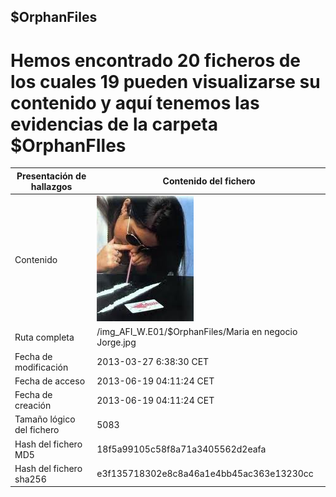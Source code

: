 ## $OrphanFiles

# Hemos encontrado 20 ficheros de los cuales 19 pueden visualizarse su contenido y aquí tenemos las evidencias de la carpeta $OrphanFIles
| Presentación de hallazgos | Contenido del fichero |
|------------|---------|
| Contenido | <img src="https://github.com/alvarobueno21/Analisis_forense/blob/85165874c5f4dc05e7e40cb00b8cb4ac9854de81/ProyectoA02.1/img/Maria-en-negocio-%20Jorge.jpg"> |
| Ruta completa    | /img_AFI_W.E01/$OrphanFiles/Maria en negocio Jorge.jpg |
| Fecha de modificación   | 2013-03-27 6:38:30 CET |
| Fecha de acceso    | 2013-06-19 04:11:24 CET |
| Fecha de creación    | 2013-06-19 04:11:24 CET |
| Tamaño lógico del fichero   | 5083 |
| Hash del fichero  MD5  | 18f5a99105c58f8a71a3405562d2eafa |
| Hash del fichero  sha256  | e3f135718302e8c8a46a1e4bb45ac363e13230cc |




